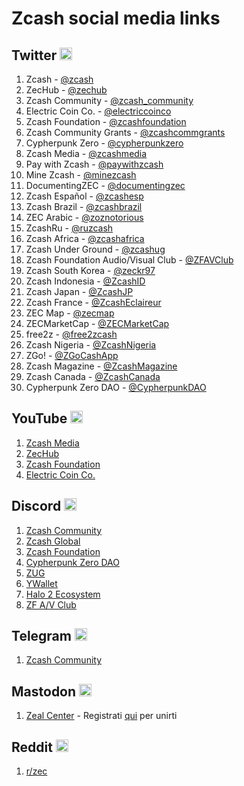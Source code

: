 # Zcash social media links

## Twitter <img src="https://raw.githubusercontent.com/FortAwesome/Font-Awesome/6.x/svgs/brands/twitter.svg" width="20" height="20"> 

1. Zcash - [@zcash](https://twitter.com/zcash)
2. ZecHub - [@zechub](https://twitter.com/ZecHub)
3. Zcash Community - [@zcash_community](https://twitter.com/zcash_community)
4. Electric Coin Co. - [@electriccoinco](https://twitter.com/ElectricCoinCo)
5. Zcash Foundation - [@zcashfoundation](https://twitter.com/ZcashFoundation)
6. Zcash Community Grants - [@zcashcommgrants](https://twitter.com/ZcashCommGrants)
7. Cypherpunk Zero - [@cypherpunkzero](https://twitter.com/cypherpunkZero)
8. Zcash Media - [@zcashmedia](https://twitter.com/zcashmedia)
9. Pay with Zcash - [@paywithzcash](https://twitter.com/paywithzcash)
10. Mine Zcash - [@minezcash](https://twitter.com/mineZcash)
11. DocumentingZEC - [@documentingzec](https://twitter.com/DocumentingZEC)
12. Zcash Español - [@zcashesp](https://twitter.com/zcashesp)
13. Zcash Brazil - [@zcashbrazil](https://twitter.com/zcashbrazil)
14. ZEC Arabic - [@zoznotorious](https://twitter.com/ZozNotorious)
15. ZcashRu - [@ruzcash](https://twitter.com/RuZcash)
16. Zcash Africa - [@zcashafrica](https://twitter.com/ZcashAfrica)
17. Zcash Under Ground - [@zcashug](https://twitter.com/zcashug)
18. Zcash Foundation Audio/Visual Club - [@ZFAVClub](https://twitter.com/ZFAVClub)
19. Zcash South Korea - [@zeckr97](https://twitter.com/zeckr97)
20. Zcash Indonesia - [@ZcashID](https://twitter.com/ZcashID)
21. Zcash Japan - [@ZcashJP](https://twitter.com/ZcashJP)
22. Zcash France - [@ZcashEclaireur](https://twitter.com/ZcashEclaireur)
23. ZEC Map - [@zecmap](https://twitter.com/zecmap)
24. ZECMarketCap - [@ZECMarketCap](https://twitter.com/ZECMarketCap)
25. free2z - [@free2zcash](https://twitter.com/free2zcash)
26. Zcash Nigeria - [@ZcashNigeria](https://twitter.com/ZcashNigeria)
27. ZGo! - [@ZGoCashApp](https://twitter.com/ZGoCashApp)
28. Zcash Magazine - [@ZcashMagazine](https://twitter.com/ZcashMagazine)
29. Zcash Canada - [@ZcashCanada](https://twitter.com/ZcashCanada)
30. Cypherpunk Zero DAO - [@CypherpunkDAO](https://twitter.com/CypherpunkDAO)

## YouTube <img src="https://raw.githubusercontent.com/FortAwesome/Font-Awesome/6.x/svgs/brands/youtube.svg" width="20" height="20"> 

1. [Zcash Media](https://www.youtube.com/c/ZcashMedia)
2. [ZecHub](https://www.youtube.com/channel/UC3-KM00kjCUheRzO5cq3PAA)
3. [Zcash Foundation](https://www.youtube.com/channel/UCi01v05DNTUEC_eB0c9rpgQ)
4. [Electric Coin Co.](https://www.youtube.com/c/ZcashCo)

## Discord <img src="https://raw.githubusercontent.com/FortAwesome/Font-Awesome/6.x/svgs/brands/discord.svg" width="20" height="20"> 

1. [Zcash Community](https://discord.com/invite/PhJY6Pm)
2. [Zcash Global](https://discord.gg/zf8jvyDDfq)
3. [Zcash Foundation](https://discord.gg/CuNnq4TDJz)
4. [Cypherpunk Zero DAO](https://discord.gg/qXn9CZ5Kpm)
5. [ZUG](https://discord.gg/w8zHgXbgMF)
6. [YWallet](https://discord.gg/3vsgT4M4yB)
7. [Halo 2 Ecosystem](https://discord.gg/x5qw59pYQ6)
8. [ZF A/V Club](https://discord.gg/VkAvUZfuXn)

## Telegram <img src="https://raw.githubusercontent.com/FortAwesome/Font-Awesome/6.x/svgs/brands/telegram.svg" width="20" height="20"> 

1. [Zcash Community](https://t.me/Zcash_Community)

## Mastodon <img src="https://raw.githubusercontent.com/FortAwesome/Font-Awesome/6.x/svgs/brands/mastodon.svg" width="20" height="20"> 

1. [Zeal Center](https://zeal.center/) - Registrati [qui](https://blog.zeal.center/registration.html) per unirti

## Reddit <img src="https://raw.githubusercontent.com/FortAwesome/Font-Awesome/6.x/svgs/brands/reddit.svg" width="20" height="20"> 

1. [r/zec](https://www.reddit.com/r/zec/)
